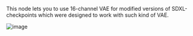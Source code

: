 This node lets you to use 16-channel VAE for modified versions of SDXL-checkpoints which were designed to work with such kind of VAE.

![image](https://github.com/user-attachments/assets/15ffa9aa-d43e-4f83-8c62-47a43081924c)
